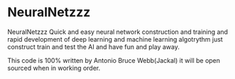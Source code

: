 # NeuralNetzzz
NeuralNetzzz
Quick and easy neural network construction and training and rapid development of deep learning and machine learning algotrythm just construct train and test the AI and have fun and play away.

This code is 100%  written by Antonio Bruce Webb(Jackal)
it will be open sourced when in working order.
